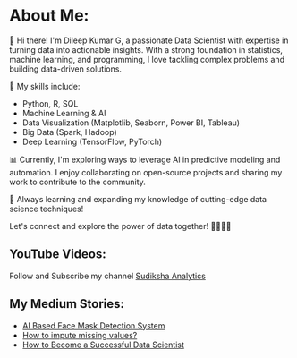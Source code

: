 # About Me:
👋 Hi there! I'm Dileep Kumar G, a passionate Data Scientist with expertise in turning data into actionable insights. With a strong foundation in statistics, machine learning, and programming, I love tackling complex problems and building data-driven solutions.

🚀 My skills include:

- Python, R, SQL
- Machine Learning & AI
- Data Visualization (Matplotlib, Seaborn, Power BI, Tableau)
- Big Data (Spark, Hadoop)
- Deep Learning (TensorFlow, PyTorch)

📊 Currently, I'm exploring ways to leverage AI in predictive modeling and automation. I enjoy collaborating on open-source projects and sharing my work to contribute to the community.

🌱 Always learning and expanding my knowledge of cutting-edge data science techniques!

Let's connect and explore the power of data together! 👨‍💻👩‍💻

## YouTube Videos:
Follow and Subscribe my channel [Sudiksha Analytics](https://www.youtube.com/channel/UC4dkBQ0kGQdrQox26Cu2B6Q)

## My Medium Stories:

- [AI Based Face Mask Detection System](https://medium.com/@dileep.gdk/ai-based-face-mask-detection-system-9badf49f268)
- [How to impute missing values?](https://medium.com/@dileep.gdk/how-to-impute-missing-values-28a84215f16d)
- [How to Become a Successful Data Scientist](https://medium.com/@dileep.gdk/how-to-become-a-successful-data-scientist-in-2020-ee09459e1c9d)
